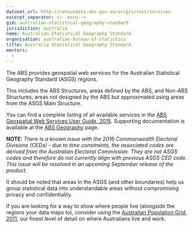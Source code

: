 ```yaml
---
dataset_url: http://censusdata.abs.gov.au/arcgis/rest/services
excerpt_separator: <!--more-->
gid: australian-statistical-geography-standard
jurisdiction: australia
name: Australian Statistical Geography Standard
organisation: australian-bureau-of-statistics
title: Australia Statistical Geography Standard
mentors:
  - 
---
```


The ABS provides geospatial web services for the Australian Statistical Geography Standard (ASGS) regions.

<!--more-->

This includes the ABS Structures, areas defined by the ABS, and Non-ABS Structures, areas not designed by the ABS but approximated using areas from the ASGS Main Structure.

You can find a complete listing of all available services in the [ABS Geospatial Web Services User Guide, 2015](http://www.abs.gov.au/ausstats/abs@.nsf/Lookup/1470.0main+features22015). Supporting documentation is available at the [ABS Geography](http://www.abs.gov.au/geography) page.

__NOTE:__ _There is a known issue with the 2016 Commonwealth Electoral Divisions (CEDs) - due to time constraints, the associated codes are derived from the Australian Electoral Commission. They are not ASGS codes and therefore do not currently align with previous ASGS CED code. This issue will be resolved in an upcoming September release of the product._

It should be noted that areas in the ASGS (and other boundaries) help us group statistical data into understandable areas without compromising privacy and confidentiality.

If you are looking for a way to show where people live (alongside the regions your data maps to), consider using the [Australian Population Grid, 2011](http://www.abs.gov.au/ausstats/abs@.nsf/Lookup/1270.0.55.007main+features12011), our finest level of detail on where Australians live and work.


